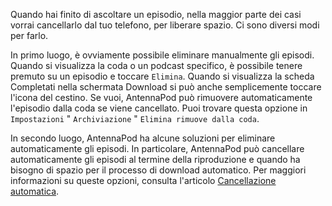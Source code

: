 Quando hai finito di ascoltare un episodio, nella maggior parte dei casi vorrai
cancellarlo dal tuo telefono, per liberare spazio. Ci sono diversi modi per
farlo.

In primo luogo, è ovviamente possibile eliminare manualmente gli episodi. Quando
si visualizza la coda o un podcast specifico, è possibile tenere premuto su un
episodio e toccare `Elimina`. Quando si visualizza la scheda Completati nella
schermata Download si può anche semplicemente toccare l'icona del cestino. Se
vuoi, AntennaPod può rimuovere automaticamente l'episodio dalla coda se viene
cancellato. Puoi trovare questa opzione in `Impostazioni` " `Archiviazione` "
`Elimina rimuove dalla coda`.

In secondo luogo, AntennaPod ha alcune soluzioni per eliminare automaticamente
gli episodi. In particolare, AntennaPod può cancellare automaticamente gli
episodi al termine della riproduzione e quando ha bisogno di spazio per il
processo di download automatico. Per maggiori informazioni su queste opzioni,
consulta l'articolo [Cancellazione automatica](/documentazione/automazione/cancellazione).

